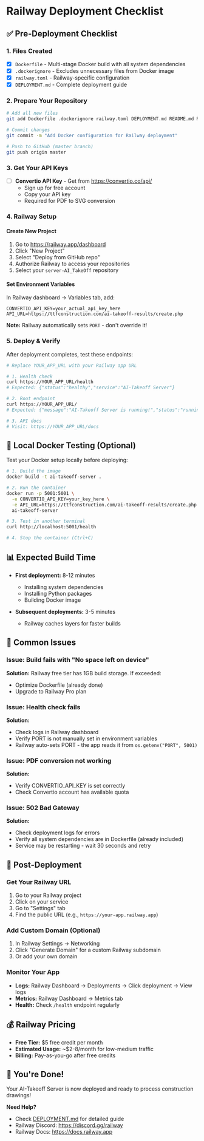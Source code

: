 # Railway Deployment Checklist

## ✅ Pre-Deployment Checklist

### 1. Files Created
- [x] `Dockerfile` - Multi-stage Docker build with all system dependencies
- [x] `.dockerignore` - Excludes unnecessary files from Docker image
- [x] `railway.toml` - Railway-specific configuration
- [x] `DEPLOYMENT.md` - Complete deployment guide

### 2. Prepare Your Repository

```bash
# Add all new files
git add Dockerfile .dockerignore railway.toml DEPLOYMENT.md README.md RAILWAY_CHECKLIST.md

# Commit changes
git commit -m "Add Docker configuration for Railway deployment"

# Push to GitHub (master branch)
git push origin master
```

### 3. Get Your API Keys

- [ ] **Convertio API Key** - Get from https://convertio.co/api/
  - Sign up for free account
  - Copy your API key
  - Required for PDF to SVG conversion

### 4. Railway Setup

#### Create New Project
1. Go to https://railway.app/dashboard
2. Click "New Project"
3. Select "Deploy from GitHub repo"
4. Authorize Railway to access your repositories
5. Select your `server-AI_TakeOff` repository

#### Set Environment Variables
In Railway dashboard → Variables tab, add:

```
CONVERTIO_API_KEY=your_actual_api_key_here
API_URL=https://ttfconstruction.com/ai-takeoff-results/create.php
```

**Note:** Railway automatically sets `PORT` - don't override it!

### 5. Deploy & Verify

After deployment completes, test these endpoints:

```bash
# Replace YOUR_APP_URL with your Railway app URL

# 1. Health check
curl https://YOUR_APP_URL/health
# Expected: {"status":"healthy","service":"AI-Takeoff Server"}

# 2. Root endpoint
curl https://YOUR_APP_URL/
# Expected: {"message":"AI-Takeoff Server is running!","status":"running"}

# 3. API docs
# Visit: https://YOUR_APP_URL/docs
```

## 🔧 Local Docker Testing (Optional)

Test your Docker setup locally before deploying:

```bash
# 1. Build the image
docker build -t ai-takeoff-server .

# 2. Run the container
docker run -p 5001:5001 \
  -e CONVERTIO_API_KEY=your_key_here \
  -e API_URL=https://ttfconstruction.com/ai-takeoff-results/create.php \
  ai-takeoff-server

# 3. Test in another terminal
curl http://localhost:5001/health

# 4. Stop the container (Ctrl+C)
```

## 📊 Expected Build Time

- **First deployment:** 8-12 minutes
  - Installing system dependencies
  - Installing Python packages
  - Building Docker image

- **Subsequent deployments:** 3-5 minutes
  - Railway caches layers for faster builds

## 🚨 Common Issues

### Issue: Build fails with "No space left on device"
**Solution:** Railway free tier has 1GB build storage. If exceeded:
- Optimize Dockerfile (already done)
- Upgrade to Railway Pro plan

### Issue: Health check fails
**Solution:** 
- Check logs in Railway dashboard
- Verify PORT is not manually set in environment variables
- Railway auto-sets PORT - the app reads it from `os.getenv("PORT", 5001)`

### Issue: PDF conversion not working
**Solution:**
- Verify CONVERTIO_API_KEY is set correctly
- Check Convertio account has available quota

### Issue: 502 Bad Gateway
**Solution:**
- Check deployment logs for errors
- Verify all system dependencies are in Dockerfile (already included)
- Service may be restarting - wait 30 seconds and retry

## 📝 Post-Deployment

### Get Your Railway URL
1. Go to your Railway project
2. Click on your service
3. Go to "Settings" tab
4. Find the public URL (e.g., `https://your-app.railway.app`)

### Add Custom Domain (Optional)
1. In Railway Settings → Networking
2. Click "Generate Domain" for a custom Railway subdomain
3. Or add your own domain

### Monitor Your App
- **Logs:** Railway Dashboard → Deployments → Click deployment → View logs
- **Metrics:** Railway Dashboard → Metrics tab
- **Health:** Check `/health` endpoint regularly

## 💰 Railway Pricing

- **Free Tier:** $5 free credit per month
- **Estimated Usage:** ~$2-8/month for low-medium traffic
- **Billing:** Pay-as-you-go after free credits

## 🎉 You're Done!

Your AI-Takeoff Server is now deployed and ready to process construction drawings!

**Need Help?**
- Check [DEPLOYMENT.md](DEPLOYMENT.md) for detailed guide
- Railway Discord: https://discord.gg/railway
- Railway Docs: https://docs.railway.app


